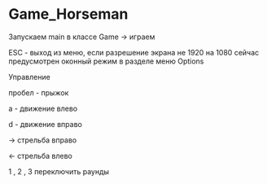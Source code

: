 # Game_Horseman

Запускаем main в классе Game -> играем

ESC  - выход из меню, если разрешение экрана не 1920 на 1080 сейчас предусмотрен оконный режим в разделе меню Options

Управление

пробел - прыжок 

a - движение влево

d - движение вправо

-> стрельба вправо

<- стрельба влево

1 , 2 , 3 переключить раунды 
